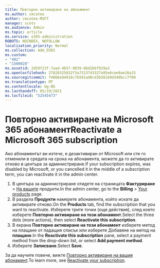 ```yaml
---
title: Повторно активиране на абонамент
ms.author: cmcatee
author: cmcatee-MSFT
manager: scotv
ms.audience: Admin
ms.topic: article
ms.service: o365-administration
ROBOTS: NOINDEX, NOFOLLOW
localization_priority: Normal
ms.collection: Adm_O365
ms.custom:
- "482"
- "1500028"
ms.assetid: 2d59f23f-7aad-4b57-9039-0bd2bbf929a3
ms.openlocfilehash: 27828325832f3a7313743327a95e6cee0ae26a15
ms.sourcegitcommit: f4866e94918c7b591ad0cd3b58169d340bcc7f00
ms.translationtype: MT
ms.contentlocale: bg-BG
ms.lasthandoff: 05/19/2021
ms.locfileid: "52545473"
---
```

# <a name="reactivate-a-microsoft-365-subscription"></a><span data-ttu-id="42bff-102">Повторно активиране на Microsoft 365 абонамент</span><span class="sxs-lookup"><span data-stu-id="42bff-102">Reactivate a Microsoft 365 subscription</span></span>

<span data-ttu-id="42bff-103">Ако абонаментът ви изтече, е дезактивиран от Microsoft или сте го отменили в средата на срока на абонамента, можете да го активирате отново в центъра за администриране.</span><span class="sxs-lookup"><span data-stu-id="42bff-103">If your subscription expires, was disabled by Microsoft, or you cancelled it in the middle of a subscription term, you can reactivate it in the admin center.</span></span>
  
1. <span data-ttu-id="42bff-104">В центъра за администриране отидете на страницата **Фактуриране**  >  [На вашите](https://go.microsoft.com/fwlink/p/?linkid=842054) продукти.</span><span class="sxs-lookup"><span data-stu-id="42bff-104">In the admin center, go to the **Billing** > [Your products](https://go.microsoft.com/fwlink/p/?linkid=842054) page.</span></span>
2. <span data-ttu-id="42bff-105">В раздела **Продукти** намерете абонамента, който искате да активирате отново.</span><span class="sxs-lookup"><span data-stu-id="42bff-105">On the **Products** tab, find the subscription that you want to reactivate.</span></span> <span data-ttu-id="42bff-106">Изберете трите точки (още действия), след което изберете **Повторно активиране на този абонамент**.</span><span class="sxs-lookup"><span data-stu-id="42bff-106">Select the three dots (more actions), then select **Reactivate this subscription**.</span></span>
3. <span data-ttu-id="42bff-107">В екрана **Повторно активиране на този абонамент** изберете метод на плащане от падащия списък или изберете Добавяне на метод на **плащане**.</span><span class="sxs-lookup"><span data-stu-id="42bff-107">In the **Reactivate this subscription** pane, select a payment method from the drop-down list, or select **Add payment method**.</span></span>
4. <span data-ttu-id="42bff-108">Изберете **Записване**.</span><span class="sxs-lookup"><span data-stu-id="42bff-108">Select **Save**.</span></span>

<span data-ttu-id="42bff-109">За да научите повече, вижте [Повторно активиране на вашия абонамент](/microsoft-365/commerce/subscriptions/reactivate-your-subscription).</span><span class="sxs-lookup"><span data-stu-id="42bff-109">To learn more, see [Reactivate your subscription](/microsoft-365/commerce/subscriptions/reactivate-your-subscription).</span></span>